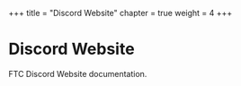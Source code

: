 +++
title = "Discord Website"
chapter = true
weight = 4
+++

# Discord Website

FTC Discord Website documentation.